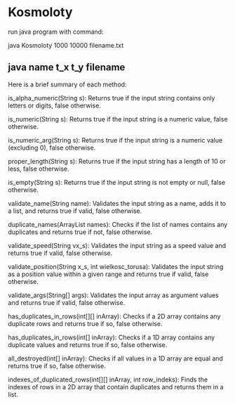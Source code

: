 # Kosmoloty

run java program with command:
  
java Kosmoloty 1000  10000 filename.txt

java name      t_x   t_y   filename
-------------------------------------------------------------------------------------
Here is a brief summary of each method:

is_alpha_numeric(String s): Returns true if the input string contains only letters or digits, false otherwise.

is_numeric(String s): Returns true if the input string is a numeric value, false otherwise.

is_numeric_arg(String s): Returns true if the input string is a numeric value (excluding 0), false otherwise.

proper_length(String s): Returns true if the input string has a length of 10 or less, false otherwise.

is_empty(String s): Returns true if the input string is not empty or null, false otherwise.

validate_name(String name): Validates the input string as a name, adds it to a list, and returns true if valid, false otherwise.

duplicate_names(ArrayList<String> names): Checks if the list of names contains any duplicates and returns true if not, false otherwise.

validate_speed(String vx_s): Validates the input string as a speed value and returns true if valid, false otherwise.

validate_position(String x_s, int wielkosc_torusa): Validates the input string as a position value within a given range and returns true if valid, false otherwise.

validate_args(String[] args): Validates the input array as argument values and returns true if valid, false otherwise.

has_duplicates_in_rows(int[][] inArray): Checks if a 2D array contains any duplicate rows and returns true if so, false otherwise.

has_duplicates_in_rows(int[] inArray): Checks if a 1D array contains any duplicate values and returns true if so, false otherwise.

all_destroyed(int[] inArray): Checks if all values in a 1D array are equal and returns true if so, false otherwise.

indexes_of_duplicated_rows(int[][] inArray, int row_indeks): Finds the indexes of rows in a 2D array that contain duplicates and returns them in a list.
